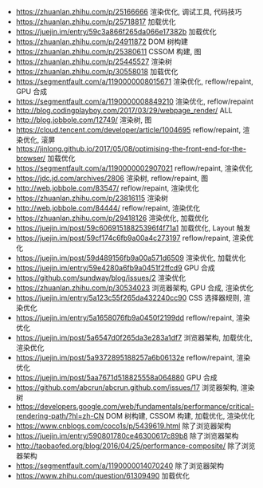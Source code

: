 * https://zhuanlan.zhihu.com/p/25166666 渲染优化, 调试工具, 代码技巧
* https://zhuanlan.zhihu.com/p/25718817 加载优化
* https://juejin.im/entry/59c3a866f265da066e17382b 加载优化
* https://zhuanlan.zhihu.com/p/24911872 DOM 树构建
* https://zhuanlan.zhihu.com/p/25380611 CSSOM 构建, 图
* https://zhuanlan.zhihu.com/p/25445527 渲染树
* https://zhuanlan.zhihu.com/p/30558018 加载优化
* https://segmentfault.com/a/1190000008015671 渲染优化, reflow/repaint, GPU 合成
* https://segmentfault.com/a/1190000008849210 渲染优化, reflow/repaint
* http://blog.codingplayboy.com/2017/03/29/webpage_render/ ALL
* http://blog.jobbole.com/12749/ 渲染树, 图
* https://cloud.tencent.com/developer/article/1004695 reflow/repaint, 渲染优化, 滚屏
* https://jinlong.github.io/2017/05/08/optimising-the-front-end-for-the-browser/ 加载优化
* https://segmentfault.com/a/1190000002907021 reflow/repaint, 渲染优化
* https://jdc.jd.com/archives/2806 渲染树, reflow/repaint, 图
* http://web.jobbole.com/83547/  reflow/repaint, 渲染优化
* https://zhuanlan.zhihu.com/p/23816115 渲染树
* http://web.jobbole.com/84444/ reflow/repaint, 渲染优化
* https://zhuanlan.zhihu.com/p/29418126 渲染优化, 加载优化
* https://juejin.im/post/59c60691518825396f4f71a1 加载优化, Layout 触发
* https://juejin.im/post/59cf174c6fb9a00a4c273197 reflow/repaint, 渲染优化
* https://juejin.im/post/59d489156fb9a00a571d6509 渲染优化, 加载优化
* https://juejin.im/entry/59e4280a6fb9a0451f2ffcd9 GPU 合成
* https://github.com/sundway/blog/issues/2 渲染优化
* https://zhuanlan.zhihu.com/p/30534023 浏览器架构, GPU 合成, 渲染优化
* https://juejin.im/entry/5a123c55f265da432240cc90 CSS 选择器规则, 渲染优化
* https://juejin.im/entry/5a1658076fb9a0450f2199dd reflow/repaint, 渲染优化
* https://juejin.im/post/5a6547d0f265da3e283a1df7 浏览器架构, 加载优化, 渲染优化
* https://juejin.im/post/5a9372895188257a6b06132e reflow/repaint, 渲染优化
* https://juejin.im/post/5aa7671d518825558a064880 GPU 合成
* https://github.com/abcrun/abcrun.github.com/issues/17 浏览器架构, 渲染树
* https://developers.google.com/web/fundamentals/performance/critical-rendering-path/?hl=zh-CN DOM 树构建, CSSOM 构建, 加载优化, 渲染优化
* https://www.cnblogs.com/coco1s/p/5439619.html 除了浏览器架构
* https://juejin.im/entry/590801780ce46300617c89b8 除了浏览器架构
* http://taobaofed.org/blog/2016/04/25/performance-composite/ 除了浏览器架构
* https://segmentfault.com/a/1190000014070240 除了浏览器架构
* https://www.zhihu.com/question/61309490 加载优化

